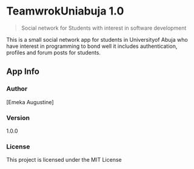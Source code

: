 # TeamwrokUniabuja 1.0

> Social network for Students with interest in software development

 This is a small social network app for students in Universityof Abuja who have interest in programming to bond well it includes authentication, profiles and forum posts for students.


## App Info

### Author

[Emeka Augustine]

### Version

1.0.0

### License

This project is licensed under the MIT License

